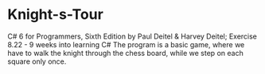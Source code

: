 # Knight-s-Tour
C# 6 for Programmers, Sixth Edition by Paul Deitel &amp; Harvey Deitel; Exercise 8.22 - 9 weeks into learning C# 
The program is a basic game, where we have to walk the knight through the chess board, while we step on each square only once. 

